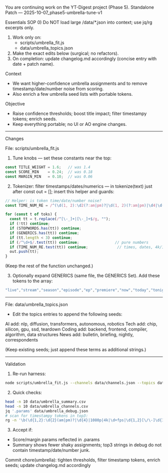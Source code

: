 You are continuing work on the YT-Digest project (Phase 5).
Standalone Patch — 2025-10-07_phase5-umbrella-tune-v1

Essentials SOP
0) Do NOT load large /data/*.json into context; use jq/rg excerpts only.
1) Work only on:
   - scripts/umbrella_fit.js
   - data/umbrella_topics.json
2) Make the exact edits below (surgical; no refactors).
3) On completion: update changelog.md accordingly (concise entry with date + patch name).

Context
- We want higher-confidence umbrella assignments and to remove timestamp/date/number noise from scoring.
- Also enrich a few umbrella seed lists with portable tokens.

Objective
- Raise confidence thresholds; boost title impact; filter timestampy tokens; enrich seeds.
- Keep everything portable; no UI or AO engine changes.

---
Changes

File: scripts/umbrella_fit.js
1) Tune knobs — set these constants near the top:
```js
const TITLE_WEIGHT = 1.6;   // was 1.4
const SCORE_MIN    = 0.24;  // was 0.18
const MARGIN_MIN   = 0.10;  // was 0.06
```

2) Tokenizer: filter timestamps/dates/numerics — in tokenize(text) just after const out = []; insert this helper and guards:

```js
// Helper: is token time/date/number noise?
const TIME_NUM_RE = /^(\d(1, 2):\d2(?:am|pm)?|\d(1, 2)(?:am|pm)|\d4|\d(1, 2)[\/\-]\d(1, 2)(?:[\/\-]\d(2, 4))?|\d+(?:k|p|fps)?)$/i;

for (const t of toks) {
  const tt = t.replace(/^[\-_]+|[\-_]+$/g, "");
  if (!tt) continue;
  if (STOPWORDS.has(tt)) continue;
  if (GENERICS.has(tt)) continue;
  if (tt.length < 3) continue;
  if (/^\d+$/.test(tt)) continue;                // pure numbers
  if (TIME_NUM_RE.test(tt)) continue;             // times, dates, 4k/1080p/etc.
  out.push(tt);
}
```

(Keep the rest of the function unchanged.)

3) Optionally expand GENERICS (same file, the GENERICS Set). Add these tokens to the array:
```js
"live","stream","season","episode","ep","premiere","now","today","tonight"
```

---
File: data/umbrella_topics.json
- Edit the topics entries to append the following seeds:

AI add: nlp, diffusion, transformers, autonomous, robotics
Tech add: chip, silicon, gpu, ssd, teardown
Coding add: backend, frontend, compiler, algorithm, data structures
News add: bulletin, briefing, nightly, correspondents

(Keep existing seeds; just append these terms as additional strings.)

---
Validation
1) Re-run harness:
```bash
node scripts/umbrella_fit.js --channels data/channels.json --topics data/umbrella_topics.json
```
2) Quick checks:
```bash
head -n 10 data/umbrella_summary.csv
head -n 10 data/umbrella_channels.csv
jq '.params' data/umbrella_debug.json
# scan for timestampy tokens in top3:
rg -n '\b(\d{1,2}:\d{2}(am|pm)?|\d{4}|1080p|4k|\d+fps|\d{1,2}[\/\-]\d{1,2})\b' data/umbrella_debug.json || true
```
3) Accept if:
- Score/margin params reflected in .params
- Summary shows fewer shaky assignments; top3 strings in debug do not contain timestamp/date/number junk.

Commit
chore(umbrella): tighten thresholds, filter timestamp tokens, enrich seeds; update changelog.md accordingly
